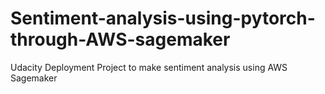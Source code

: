 # Sentiment-analysis-using-pytorch-through-AWS-sagemaker
Udacity Deployment Project to make sentiment analysis using AWS Sagemaker 
